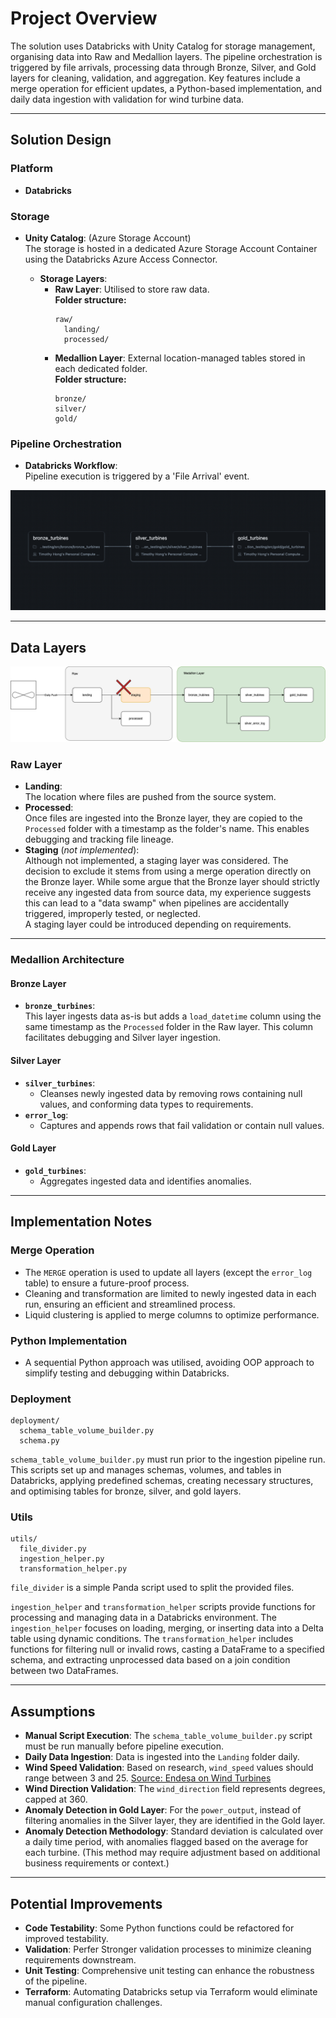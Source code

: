 # Project Overview

The solution uses Databricks with Unity Catalog for storage management, organising data into Raw and Medallion layers. The pipeline orchestration is triggered by file arrivals, processing data through Bronze, Silver, and Gold layers for cleaning, validation, and aggregation. Key features include a merge operation for efficient updates, a Python-based implementation, and daily data ingestion with validation for wind turbine data. 

---

## Solution Design

### Platform
- **Databricks**

### Storage
- **Unity Catalog**: (Azure Storage Account)  
  The storage is hosted in a dedicated Azure Storage Account Container using the Databricks Azure Access Connector.

  - **Storage Layers**:
    - **Raw Layer**: Utilised to store raw data.  
      **Folder structure:**
      ```
      raw/
        landing/
        processed/
      ```
    - **Medallion Layer**: External location-managed tables stored in each dedicated folder.  
      **Folder structure:**
      ```
      bronze/
      silver/
      gold/
      ```

### Pipeline Orchestration
- **Databricks Workflow**:  
  Pipeline execution is triggered by a 'File Arrival' event.  

![Workflow](images/workflow.png)

---

## Data Layers

![Ingestion Pipeline](images/ingestion-testing-pipeline.png)

### Raw Layer
- **Landing**:  
  The location where files are pushed from the source system.
- **Processed**:  
  Once files are ingested into the Bronze layer, they are copied to the `Processed` folder with a timestamp as the folder's name. This enables debugging and tracking file lineage.
- **Staging** (_not implemented_):  
  Although not implemented, a staging layer was considered. The decision to exclude it stems from using a merge operation directly on the Bronze layer. While some argue that the Bronze layer should strictly receive any ingested data from source data, my experience suggests this can lead to a "data swamp" when pipelines are accidentally triggered, improperly tested, or neglected.  
  A staging layer could be introduced depending on requirements.

---

### Medallion Architecture

#### Bronze Layer
- **`bronze_turbines`**:  
  This layer ingests data as-is but adds a `load_datetime` column using the same timestamp as the `Processed` folder in the Raw layer. This column facilitates debugging and Silver layer ingestion.

#### Silver Layer
- **`silver_turbines`**:  
  - Cleanses newly ingested data by removing rows containing null values, and conforming data types to requirements.  
- **`error_log`**:  
  - Captures and appends rows that fail validation or contain null values.

#### Gold Layer
- **`gold_turbines`**:  
  - Aggregates ingested data and identifies anomalies.

---

## Implementation Notes

### Merge Operation
- The `MERGE` operation is used to update all layers (except the `error_log` table) to ensure a future-proof process.  
- Cleaning and transformation are limited to newly ingested data in each run, ensuring an efficient and streamlined process.  
- Liquid clustering is applied to merge columns to optimize performance.

### Python Implementation
- A sequential Python approach was utilised, avoiding OOP approach to simplify testing and debugging within Databricks.


### Deployment
    deployment/
      schema_table_volume_builder.py
      schema.py
`schema_table_volume_builder.py` must run prior to the ingestion pipeline run.
This scripts set up and manages schemas, volumes, and tables in Databricks, applying predefined schemas, creating necessary structures, and optimising tables for bronze, silver, and gold layers.

### Utils
    utils/
      file_divider.py
      ingestion_helper.py
      transformation_helper.py
`file_divider` is a simple Panda script used to split the provided files.

`ingestion_helper` and `transformation_helper` scripts provide functions for processing and managing data in a Databricks environment. The `ingestion_helper` focuses on loading, merging, or inserting data into a Delta table using dynamic conditions. The `transformation_helper` includes functions for filtering null or invalid rows, casting a DataFrame to a specified schema, and extracting unprocessed data based on a join condition between two DataFrames.

---

## Assumptions
- **Manual Script Execution**: The `schema_table_volume_builder.py` script must be run manually before pipeline execution.
- **Daily Data Ingestion**: Data is ingested into the `Landing` folder daily.  
- **Wind Speed Validation**: Based on research, `wind_speed` values should range between 3 and 25. [Source: Endesa on Wind Turbines](https://www.endesa.com/en/the-e-face/energy-sector/wind-turbines-stopped-with-wind)
- **Wind Direction Validation**: The `wind_direction` field represents degrees, capped at 360.  
- **Anomaly Detection in Gold Layer**: For the `power_output`, instead of filtering anomalies in the Silver layer, they are identified in the Gold layer.  
- **Anomaly Detection Methodology**: Standard deviation is calculated over a daily time period, with anomalies flagged based on the average for each turbine. (This method may require adjustment based on additional business requirements or context.)  

---

## Potential Improvements
- **Code Testability**: Some Python functions could be refactored for improved testability.  
- **Validation**: Perfer Stronger validation processes to minimize cleaning requirements downstream.  
- **Unit Testing**: Comprehensive unit testing can enhance the robustness of the pipeline.  
- **Terraform**: Automating Databricks setup via Terraform would eliminate manual configuration challenges.
